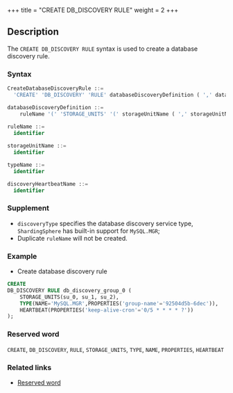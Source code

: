 +++
title = "CREATE DB_DISCOVERY RULE"
weight = 2
+++

## Description

The `CREATE DB_DISCOVERY RULE` syntax is used to create a database discovery rule.

### Syntax

```sql
CreateDatabaseDiscoveryRule ::=
  'CREATE' 'DB_DISCOVERY' 'RULE' databaseDiscoveryDefinition ( ',' databaseDiscoveryDefinition)*

databaseDiscoveryDefinition ::=
    ruleName '(' 'STORAGE_UNITS' '(' storageUnitName ( ',' storageUnitName )* ')' ',' 'TYPE' '(' 'NAME' '=' typeName ( ',' 'PROPERTIES' 'key' '=' 'value' ( ',' 'key' '=' 'value' )* )? ',' 'HEARTBEAT' '(' 'key' '=' 'value' ( ',' 'key' '=' 'value' )* ')' ')' 
        
ruleName ::=
  identifier

storageUnitName ::=
  identifier

typeName ::=
  identifier

discoveryHeartbeatName ::=
  identifier
```

### Supplement

- `discoveryType` specifies the database discovery service type, `ShardingSphere` has built-in support for `MySQL.MGR`;
- Duplicate `ruleName` will not be created.

### Example

- Create database discovery rule

```sql
CREATE
DB_DISCOVERY RULE db_discovery_group_0 (
    STORAGE_UNITS(su_0, su_1, su_2),
    TYPE(NAME='MySQL.MGR',PROPERTIES('group-name'='92504d5b-6dec')),
    HEARTBEAT(PROPERTIES('keep-alive-cron'='0/5 * * * * ?'))
);
```

### Reserved word

`CREATE`, `DB_DISCOVERY`, `RULE`, `STORAGE_UNITS`, `TYPE`, `NAME`, `PROPERTIES`, `HEARTBEAT`

### Related links

- [Reserved word](/en/reference/distsql/syntax/reserved-word/)
